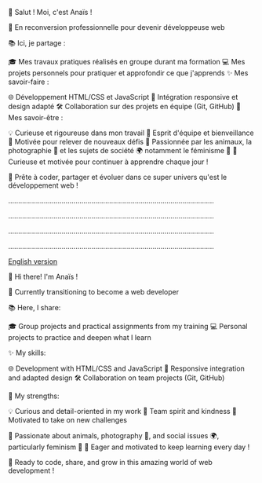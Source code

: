 👋 Salut ! Moi, c'est Anaïs !

💼 En reconversion professionnelle pour devenir développeuse web

📚 Ici, je partage :

🎓 Mes travaux pratiques réalisés en groupe durant ma formation
💻 Mes projets personnels pour pratiquer et approfondir ce que j'apprends
✨ Mes savoir-faire :

🌐 Développement HTML/CSS et JavaScript
🔧 Intégration responsive et design adapté
🛠️ Collaboration sur des projets en équipe (Git, GitHub)
🌟 Mes savoir-être :

💡 Curieuse et rigoureuse dans mon travail
🤝 Esprit d'équipe et bienveillance
🚀 Motivée pour relever de nouveaux défis
🐾 Passionnée par les animaux, la photographie 📸 et les sujets de société 🌍 notamment le féminisme 💜
🌱 Curieuse et motivée pour continuer à apprendre chaque jour !

🚀 Prête à coder, partager et évoluer dans ce super univers qu'est le développement web !

<p>........................................................................................................</p>
<p>........................................................................................................</p>
<p>........................................................................................................</p>
<p>........................................................................................................</p>

<ins>English version</ins>

👋 Hi there! I'm Anaïs !

💼 Currently transitioning to become a web developer

📚 Here, I share:

🎓 Group projects and practical assignments from my training
💻 Personal projects to practice and deepen what I learn

✨ My skills:

🌐 Development with HTML/CSS and JavaScript
🔧 Responsive integration and adapted design
🛠️ Collaboration on team projects (Git, GitHub)

🌟 My strengths:

💡 Curious and detail-oriented in my work
🤝 Team spirit and kindness
🚀 Motivated to take on new challenges

🐾 Passionate about animals, photography 📸, and social issues 🌍, particularly feminism 💜
🌱 Eager and motivated to keep learning every day !

🚀 Ready to code, share, and grow in this amazing world of web development !
